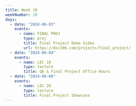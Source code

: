 ```yaml
---
title: Week 10
weekNumber: 10
days:
  - date: "2024-06-03"
    events:
      - name: FINAL PROJ
        type: proj
        title: Final Project Demo Video
        url: https://dsc106.com/projects/final_project/
  - date: "2024-06-04"
    events:
      - name: LEC 19
        type: lecture
        title: QA & Final Project Office Hours
  - date: "2024-06-06"
    events:
      - name: LEC 20
        type: lecture
        title: Final Project Showcase
---
```

